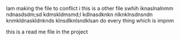  Iam making the file to conflict
 i
 this is a other file swhih iknaslnalnmm
 ndnasdsdm;sd
 kdmskldmsmd;l
 kdlnasdknkn
 nlknklnsdnsndn
 knmkldnaskldnknds
 klnsdlknlsndklsan
 do every thing which is impnm
 
 this is a read me file in the project
